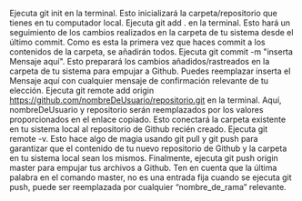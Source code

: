 Ejecuta git init en la terminal. Esto inicializará la carpeta/repositorio que tienes en tu computador local.
Ejecuta git add . en la terminal. Esto hará un seguimiento de los cambios realizados en la carpeta de tu sistema desde el último commit. Como es esta la primera vez que haces commit a los contenidos de la carpeta, se añadirán todos.
Ejecuta git commit -m "inserta Mensaje aquí". Esto preparará los cambios añadidos/rastreados en la carpeta de tu sistema para empujar a Github. Puedes reemplazar inserta el Mensaje aquí con cualquier mensaje de confirmación relevante de tu elección.
Ejecuta git remote add origin https://github.com/nombreDeUsuario/repositorio.git en la terminal. Aquí, nombreDeUsuario y repositorio serán reemplazados por los valores proporcionados en el enlace copiado. Esto conectará la carpeta existente en tu sistema local al repositorio de Github recién creado.
Ejecuta git remote -v. Esto hace algo de magia usando git pull y git push para garantizar que el contenido de tu nuevo repositorio de Github y la carpeta en tu sistema local sean los mismos.
Finalmente, ejecuta git push origin master para empujar tus archivos a Github. Ten en cuenta que la última palabra en el comando master, no es una entrada fija cuando se ejecuta git push, puede ser reemplazada por cualquier “nombre_de_rama” relevante.